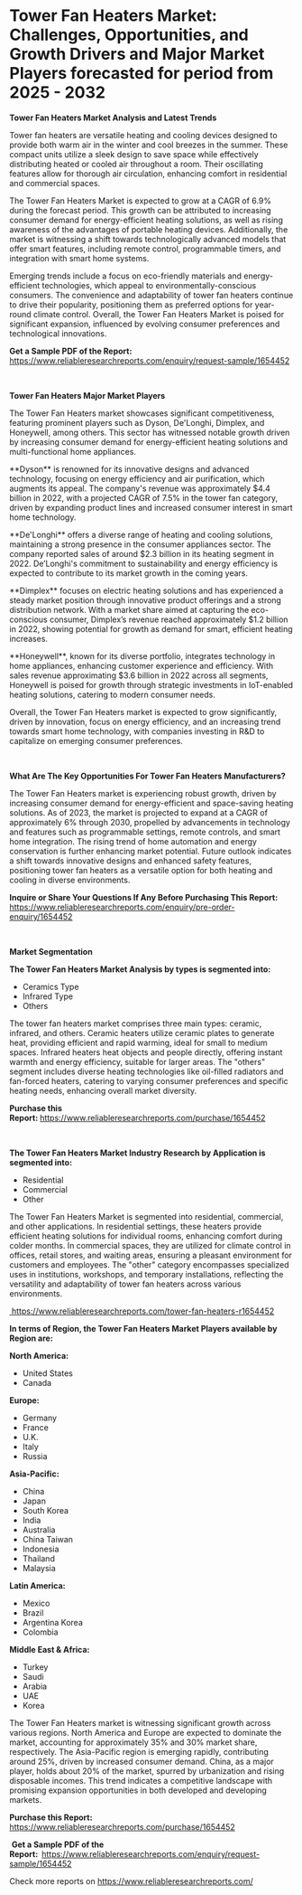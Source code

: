 <p><h1>Tower Fan Heaters Market: Challenges, Opportunities, and Growth Drivers and Major Market Players forecasted for period from 2025 - 2032</h1></p><p><strong>Tower Fan Heaters Market Analysis and Latest Trends</strong></p>
<p><p>Tower fan heaters are versatile heating and cooling devices designed to provide both warm air in the winter and cool breezes in the summer. These compact units utilize a sleek design to save space while effectively distributing heated or cooled air throughout a room. Their oscillating features allow for thorough air circulation, enhancing comfort in residential and commercial spaces.</p><p>The Tower Fan Heaters Market is expected to grow at a CAGR of 6.9% during the forecast period. This growth can be attributed to increasing consumer demand for energy-efficient heating solutions, as well as rising awareness of the advantages of portable heating devices. Additionally, the market is witnessing a shift towards technologically advanced models that offer smart features, including remote control, programmable timers, and integration with smart home systems.</p><p>Emerging trends include a focus on eco-friendly materials and energy-efficient technologies, which appeal to environmentally-conscious consumers. The convenience and adaptability of tower fan heaters continue to drive their popularity, positioning them as preferred options for year-round climate control. Overall, the Tower Fan Heaters Market is poised for significant expansion, influenced by evolving consumer preferences and technological innovations.</p></p>
<p><strong>Get a Sample PDF of the Report:&nbsp;</strong> <a href="https://www.reliableresearchreports.com/enquiry/request-sample/1654452?utm_campaign=2146&utm_medium=2&utm_source=Github&utm_content=ia&utm_term=09022025&utm_id=tower-fan-heaters">https://www.reliableresearchreports.com/enquiry/request-sample/1654452</a></p>
<p>&nbsp;</p>
<p><strong>Tower Fan Heaters Major Market Players</strong></p>
<p><p>The Tower Fan Heaters market showcases significant competitiveness, featuring prominent players such as Dyson, De'Longhi, Dimplex, and Honeywell, among others. This sector has witnessed notable growth driven by increasing consumer demand for energy-efficient heating solutions and multi-functional home appliances.</p><p>**Dyson** is renowned for its innovative designs and advanced technology, focusing on energy efficiency and air purification, which augments its appeal. The company's revenue was approximately $4.4 billion in 2022, with a projected CAGR of 7.5% in the tower fan category, driven by expanding product lines and increased consumer interest in smart home technology.</p><p>**De'Longhi** offers a diverse range of heating and cooling solutions, maintaining a strong presence in the consumer appliances sector. The company reported sales of around $2.3 billion in its heating segment in 2022. De’Longhi's commitment to sustainability and energy efficiency is expected to contribute to its market growth in the coming years.</p><p>**Dimplex** focuses on electric heating solutions and has experienced a steady market position through innovative product offerings and a strong distribution network. With a market share aimed at capturing the eco-conscious consumer, Dimplex’s revenue reached approximately $1.2 billion in 2022, showing potential for growth as demand for smart, efficient heating increases.</p><p>**Honeywell**, known for its diverse portfolio, integrates technology in home appliances, enhancing customer experience and efficiency. With sales revenue approximating $3.6 billion in 2022 across all segments, Honeywell is poised for growth through strategic investments in IoT-enabled heating solutions, catering to modern consumer needs.</p><p>Overall, the Tower Fan Heaters market is expected to grow significantly, driven by innovation, focus on energy efficiency, and an increasing trend towards smart home technology, with companies investing in R&D to capitalize on emerging consumer preferences.</p></p>
<p>&nbsp;</p>
<p><strong>What Are The Key Opportunities For Tower Fan Heaters Manufacturers?</strong></p>
<p><p>The Tower Fan Heaters market is experiencing robust growth, driven by increasing consumer demand for energy-efficient and space-saving heating solutions. As of 2023, the market is projected to expand at a CAGR of approximately 6% through 2030, propelled by advancements in technology and features such as programmable settings, remote controls, and smart home integration. The rising trend of home automation and energy conservation is further enhancing market potential. Future outlook indicates a shift towards innovative designs and enhanced safety features, positioning tower fan heaters as a versatile option for both heating and cooling in diverse environments.</p></p>
<p><strong>Inquire or Share Your Questions If Any Before Purchasing This Report:</strong> <a href="https://www.reliableresearchreports.com/enquiry/pre-order-enquiry/1654452?utm_campaign=2146&utm_medium=2&utm_source=Github&utm_content=ia&utm_term=09022025&utm_id=tower-fan-heaters">https://www.reliableresearchreports.com/enquiry/pre-order-enquiry/1654452</a></p>
<p>&nbsp;</p>
<p><strong>Market Segmentation</strong></p>
<p><strong>The Tower Fan Heaters Market Analysis by types is segmented into:</strong></p>
<p><ul><li>Ceramics Type</li><li>Infrared Type</li><li>Others</li></ul></p>
<p><p>The tower fan heaters market comprises three main types: ceramic, infrared, and others. Ceramic heaters utilize ceramic plates to generate heat, providing efficient and rapid warming, ideal for small to medium spaces. Infrared heaters heat objects and people directly, offering instant warmth and energy efficiency, suitable for larger areas. The "others" segment includes diverse heating technologies like oil-filled radiators and fan-forced heaters, catering to varying consumer preferences and specific heating needs, enhancing overall market diversity.</p></p>
<p><strong>Purchase this Report:&nbsp;</strong><a href="https://www.reliableresearchreports.com/purchase/1654452?utm_campaign=2146&utm_medium=2&utm_source=Github&utm_content=ia&utm_term=09022025&utm_id=tower-fan-heaters">https://www.reliableresearchreports.com/purchase/1654452</a></p>
<p>&nbsp;</p>
<p><strong>The Tower Fan Heaters Market Industry Research by Application is segmented into:</strong></p>
<p><ul><li>Residential</li><li>Commercial</li><li>Other</li></ul></p>
<p><p>The Tower Fan Heaters Market is segmented into residential, commercial, and other applications. In residential settings, these heaters provide efficient heating solutions for individual rooms, enhancing comfort during colder months. In commercial spaces, they are utilized for climate control in offices, retail stores, and waiting areas, ensuring a pleasant environment for customers and employees. The "other" category encompasses specialized uses in institutions, workshops, and temporary installations, reflecting the versatility and adaptability of tower fan heaters across various environments.</p></p>
<p><a href="https://www.reliableresearchreports.com/tower-fan-heaters-r1654452?utm_campaign=2146&utm_medium=2&utm_source=Github&utm_content=ia&utm_term=09022025&utm_id=tower-fan-heaters">&nbsp;https://www.reliableresearchreports.com/tower-fan-heaters-r1654452</a></p>
<p><strong>In terms of Region, the Tower Fan Heaters Market Players available by Region are:</strong></p>
<p>
    <p> <strong> North America: </strong>
        <ul>
            <li>United States</li>
            <li>Canada</li>
        </ul>
        </p> 
    <p> <strong> Europe: </strong>
        <ul>
            <li>Germany</li>
            <li>France</li>
            <li>U.K.</li>
            <li>Italy</li>
            <li>Russia</li>
        </ul>
        </p> 
    <p> <strong> Asia-Pacific: </strong>
        <ul>
            <li>China</li>
            <li>Japan</li>
            <li>South Korea</li>
            <li>India</li>
            <li>Australia</li>
            <li>China Taiwan</li>
            <li>Indonesia</li>
            <li>Thailand</li>
            <li>Malaysia</li>
        </ul>
        </p> 
    <p> <strong> Latin America: </strong>
        <ul>
            <li>Mexico</li>
            <li>Brazil</li>
            <li>Argentina Korea</li>
            <li>Colombia</li>
        </ul>
        </p> 
    <p> <strong> Middle East & Africa: </strong>
        <ul>
            <li>Turkey</li>
            <li>Saudi</li>
            <li>Arabia</li>
            <li>UAE</li>
            <li>Korea</li>
        </ul>
    </p>
    </p>
<p><p>The Tower Fan Heaters market is witnessing significant growth across various regions. North America and Europe are expected to dominate the market, accounting for approximately 35% and 30% market share, respectively. The Asia-Pacific region is emerging rapidly, contributing around 25%, driven by increased consumer demand. China, as a major player, holds about 20% of the market, spurred by urbanization and rising disposable incomes. This trend indicates a competitive landscape with promising expansion opportunities in both developed and developing markets.</p></p>
<p><strong>Purchase this Report: </strong><a href="https://www.reliableresearchreports.com/purchase/1654452?utm_campaign=2146&utm_medium=2&utm_source=Github&utm_content=ia&utm_term=09022025&utm_id=tower-fan-heaters">https://www.reliableresearchreports.com/purchase/1654452</a></p>
<p>&nbsp;<strong>Get a Sample PDF of the Report:&nbsp;&nbsp;</strong><a href="https://www.reliableresearchreports.com/enquiry/request-sample/1654452?utm_campaign=2146&utm_medium=2&utm_source=Github&utm_content=ia&utm_term=09022025&utm_id=tower-fan-heaters">https://www.reliableresearchreports.com/enquiry/request-sample/1654452</a></p>
<p><strong></strong></p>
<p>Check more reports on <a href="https://www.reliableresearchreports.com/?utm_campaign=2146&utm_medium=2&utm_source=Github&utm_content=ia&utm_term=09022025&utm_id=tower-fan-heaters">https://www.reliableresearchreports.com/</a></p>
